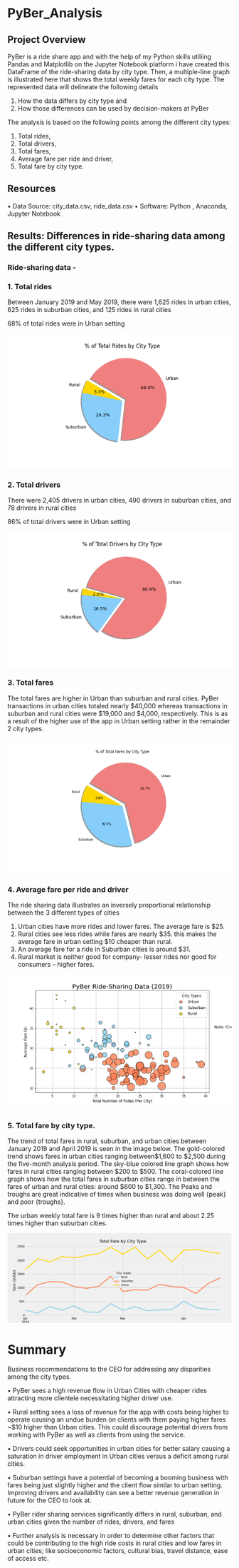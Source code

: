 # PyBer_Analysis
## Project Overview
PyBer is a ride share app and with the help of my Python skills utiliing Pandas and Matplotlib on the Jupyter Notebook platform i have created this DataFrame of the ride-sharing data by city type. Then, a multiple-line graph is illustrated here that shows the total weekly fares for each city type.  The represented data will delineate the following details
1. How the data differs by city type and 
2. How those differences can be used by decision-makers at PyBer

The analysis is based on the following points among the different city types:

1.	Total rides,
2.	Total drivers,
3.	Total fares,
4.	Average fare per ride and driver,
5.	Total fare by city type.

## Resources
•	Data Source: city_data.csv, ride_data.csv
•	Software: Python , Anaconda, Jupyter Notebook 

## Results: Differences in ride-sharing data among the different city types.
### Ride-sharing data -

### 1.	Total rides
Between January 2019 and May 2019, there were 1,625 rides in urban cities, 625 rides in suburban cities, and 125 rides in rural cities

68% of total rides were in Urban setting


![alt text](https://github.com/Amarshah4334/PyBer_Analysis/blob/main/Analysis/%25rides_cityt_ype.png)

### 2.	Total drivers
There were 2,405 drivers in urban cities, 490 drivers in suburban cities, and 78 drivers in rural cities

86% of total drivers were in Urban setting

![alt text](https://github.com/Amarshah4334/PyBer_Analysis/blob/main/Analysis/%25total_drivers_city_type.png)

### 3.	Total fares
The total fares are higher in Urban than suburban and rural cities. PyBer transactions in urban cities totaled nearly $40,000 whereas transactions in suburban and rural cities were $19,000 and $4,000, respectively.
This is as a result of the higher use of the app in Urban setting rather in the remainder 2 city types.


![alt text](https://github.com/Amarshah4334/PyBer_Analysis/blob/main/Analysis/%25total_fares_city_type.png)

### 4.	Average fare per ride and driver
The ride sharing data illustrates an inversely proportional relationship between the 3 different types of cities
1.	Urban cities have more rides and lower fares. The average fare is $25.
2.	Rural cities see less rides while fares are nearly $35. this makes the average fare in urban setting $10 cheaper than rural.
3.	An average fare for a ride in Suburban cities is around $31.
4.	Rural market is neither good for company- lesser rides nor good for consumers – higher fares.



![alt text](https://github.com/Amarshah4334/PyBer_Analysis/blob/main/Analysis/PyBer_ridesharing.png)

### 5.	Total fare by city type.
The trend of total fares in rural, suburban, and urban cities between January 2019 and April 2019 is seen in the image below. The gold-colored trend shows fares in urban cities ranging between$1,600 to $2,500 during the five-month analysis period. The sky-blue colored line graph shows how fares in rural cities ranging between $200 to $500. The coral-colored line graph shows how the total fares in suburban cities range in between the fares of urban and rural cities: around $600 to $1,300. The Peaks and troughs are great indicative of times when business was doing well {peak} and poor {troughs}.

The urban weekly total fare is 9 times higher than rural and about 2.25 times higher than suburban cities.


![alt text](https://github.com/Amarshah4334/PyBer_Analysis/blob/main/Analysis/PyBer_fare_summary.png)

# Summary

Business recommendations to the CEO for addressing any disparities among the city types.

•	PyBer sees a high revenue flow in Urban Cities with cheaper rides attracting more clientele necessitating higher driver use.

•	Rural setting sees a loss of revenue for the app with costs being higher to operate causing an undue burden on clients with them paying higher fares ~$10 higher than Urban cities. This could discourage potential drivers from working with PyBer as well as clients from using the service. 

•	Drivers could seek opportunities in urban cities for better salary causing a saturation in driver employment in Urban cities versus a deficit among rural cities.

•	Suburban settings have a potential of becoming a booming business with fares being just slightly higher and the client flow similar to urban setting. Improving drivers and availability can see a better revenue generation in future for the CEO to look at.

•	PyBer rider sharing services significantly differs in rural, suburban, and urban cities given the number of rides, drivers, and fares

•	Further analysis is necessary in order to determine other factors that could be contributing to the high ride costs in rural cities and low fares in urban cities; like socioeconomic factors, cultural bias, travel distance, ease of access etc.
